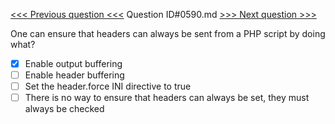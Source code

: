 [<<< Previous question <<<](0589.md)  Question ID#0590.md  [>>> Next question >>>](0591.md) 

One can ensure that headers can always be sent from a PHP script by doing what?

- [x] Enable output buffering
- [ ] Enable header buffering
- [ ] Set the header.force INI directive to true
- [ ] There is no way to ensure that headers can always be set, they must always be checked
